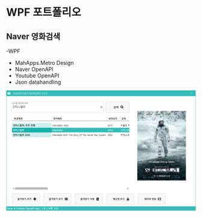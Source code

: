 # WPF 포트폴리오

## Naver 영화검색
-WPF
  - MahApps.Metro Design
  - Naver OpenAPI
  - Youtube OpenAPI
  - Json datahandling
 
 ![NaverMovieFinder](https://github.com/carhartt0/StudyWpf/blob/main/capture/interstellar.png)
